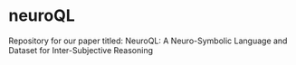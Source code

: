# neuroQL
Repository for our paper titled: NeuroQL: A Neuro-Symbolic Language and Dataset for Inter-Subjective Reasoning
